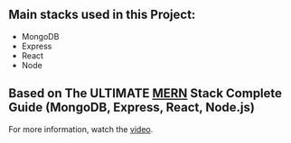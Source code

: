 ## Main stacks used in this Project:
- MongoDB
- Express
- React
- Node


## Based on The ULTIMATE [MERN](https://github.com/mongodb-developer/mern-stack-example) Stack Complete Guide (MongoDB, Express, React, Node.js)

For more information, watch the [video](https://youtu.be/4nKWREmCvsE).
